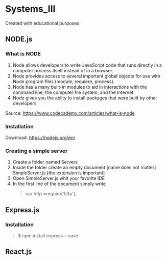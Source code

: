 # Systems_III
Created with educational purposes

## NODE.js
### What is NODE

1. Node allows developers to write JavaScript code that runs directly in a computer process itself instead of in a browser.
2. Node provides access to several important global objects for use with Node program files (module, requiere, process).
3. Node has a many built-in modules to aid in interactions with the command line, the computer file system, and the Internet.
4. Node gives you the ablity to install packages that were built by other developers

Source: <https://www.codecademy.com/articles/what-is-node>

### Installation 
Download: <https://nodejs.org/en/>

### Creating a simple server
1. Create a folder named Servers
2. Inside the folder create an empty document [name does not matter] SimpleServer.js [the extension is important]
3. Open SimpleServer.js whit your favorite IDE
4. In the first line of the document simply write
    > var http =require('http');



## Express.js
### Installation 
> $ npm install express --save

## React.js

